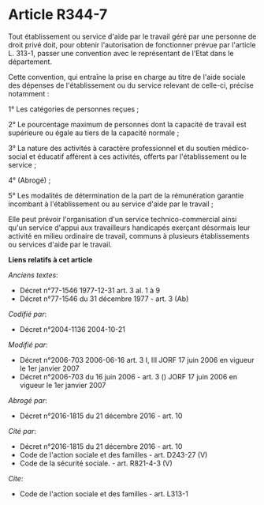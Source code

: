 # Article R344-7

Tout établissement ou service d'aide par le travail géré par une personne de droit privé doit, pour obtenir l'autorisation de
fonctionner prévue par l'article L. 313-1, passer une convention avec le représentant de l'Etat dans le département. 

Cette convention, qui entraîne la prise en charge au titre de l'aide sociale des dépenses de l'établissement ou du service
relevant de celle-ci, précise notamment : 

1° Les catégories de personnes reçues ; 

2° Le pourcentage maximum de personnes dont la capacité de travail est supérieure ou égale au tiers de la capacité normale ; 

3° La nature des activités à caractère professionnel et du soutien médico-social et éducatif afférent à ces activités,
offerts par l'établissement ou le service ; 

4° (Abrogé) ; 

5° Les modalités de détermination de la part de la rémunération garantie incombant à l'établissement ou au service d'aide par
le travail ; 

Elle peut prévoir l'organisation d'un service technico-commercial ainsi qu'un service d'appui aux travailleurs handicapés
exerçant désormais leur activité en milieu ordinaire de travail, communs à plusieurs établissements ou services d'aide par le
travail.

**Liens relatifs à cet article**

_Anciens textes_:

  - Décret n°77-1546 1977-12-31 art. 3 al. 1 à 9
  - Décret n°77-1546 du 31 décembre 1977 - art. 3 (Ab)

_Codifié par_:

  - Décret n°2004-1136 2004-10-21

_Modifié par_:

  - Décret n°2006-703 2006-06-16 art. 3 I, III JORF 17 juin 2006 en vigueur le 1er janvier 2007
  - Décret n°2006-703 du 16 juin 2006 - art. 3 () JORF 17 juin 2006 en vigueur le 1er janvier 2007

_Abrogé par_:

  - Décret n°2016-1815 du 21 décembre 2016 - art. 10

_Cité par_:

  - Décret n°2016-1815 du 21 décembre 2016 - art. 10
  - Code de l'action sociale et des familles - art. D243-27 (V)
  - Code de la sécurité sociale. - art. R821-4-3 (V)

_Cite_:

  - Code de l'action sociale et des familles - art. L313-1
